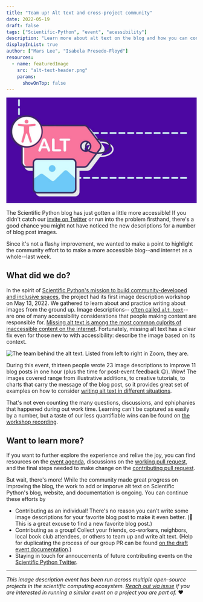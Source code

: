 ```yaml
---
title: "Team up! Alt text and cross-project community"
date: 2022-05-19
draft: false
tags: ["Scientific-Python", "event", "acessibility"]
description: "Learn more about alt text on the blog and how you can contribute."
displayInList: true
author: ["Mars Lee", "Isabela Presedo-Floyd"]
resources:
  - name: featuredImage
    src: "alt-text-header.png"
    params:
      showOnTop: false
---
```


![Icons of the accessibility symbol, a paper tag labeled 'Alt', and a photograph.](alt-text-header.png)

The Scientific Python blog has just gotten a little more accessible! If you 
didn't catch our [invite on Twitter](https://twitter.com/scientific_py/status/1523733881651834880) 
or run into the problem firsthand, there's a good chance you might not have 
noticed the new descriptions for a number of blog post images.

Since it's not a flashy improvement, we wanted to make a point to highlight 
the community effort to to make a more accessible blog--and internet as a 
whole--last week.

## What did we do?

In the spirit of [Scientific Python's mission to build community-developed and 
inclusive spaces](https://scientific-python.org/about/), the project had its 
first image description workshop on May 13, 2022. We gathered to learn about 
and practice writing about images from the ground up. Image descriptions--
[often called `alt text`](https://developer.mozilla.org/en-US/docs/Web/API/HTMLImageElement/alt)--
are one of many accessibility considerations that people making content are 
responsible for. 
[Missing alt text is among the most common culprits of inaccessible content on the internet](https://webaim.org/projects/million/#alttext). 
Fortunately, missing alt text has a clear fix even for those new to with 
accessibility: describe the image based on its context.

![The team behind the alt text. Listed from left to right in Zoom, they are.]()

During this event, thirteen people wrote 23 image descriptions to improve 11 
blog posts in one hour (plus the time for post-event feedback 😉). Wow! The 
images covered range from illustrative additions, to creative tutorials, to 
charts that carry the message of the blog post, so it provides great set of 
examples on how to consider 
[writing alt text in different situations](https://www.w3.org/WAI/tutorials/images/decision-tree/).

That's not even counting the many questions, discussions, and ephiphanies that 
happened during out work time. Learning can't be captured as easily by a 
number, but a taste of our less quantifiable wins can be found on 
[the workshop recording]().

## Want to learn more?

If you want to further explore the experience and relive the joy, you can find 
resources on the [event agenda](https://hackmd.io/bfhftUCiTRqx2S8CTGUt6g?view), 
discussions on the [working pull request](https://github.com/MarsBarLee/blog.scientific-python.org/pull/1), 
and the final steps needed to make change on the [contributing pull request](https://github.com/scientific-python/blog.scientific-python.org/pull/71).

But wait, there's more! While the community made great progress on improving 
the blog, the work to add or imporve alt text on Scientific Python's blog, 
website, and documentation is ongoing. You can continue these efforts by

- Contributing as an individual! There's no reason you can't write some image descriptions for your favorite blog post to make it even better. (👀 This is a great excuse to find a new favorite blog post.)
- Contributing as a group! Collect your friends, co-workers, neighbors, local book club attendees, or others to team up and write alt text. (Help for duplicating the process of our group PR can be found [on the draft event documentation](https://github.com/isabela-pf/a11y-events/tree/main/workshop-resources/alt-text).)
- Staying in touch for annoucements of future contributing events on the [Scientific Python Twitter](https://twitter.com/scientific_py).

---

*This image description event has been run across multiple open-source projects in the scientific computing ecosystem. [Reach out via issue](https://github.com/Quansight-Labs/jupyter-a11y-mgmt/issues/new/choose) if you are interested in running a similar event on a project you are part of.* ❤️